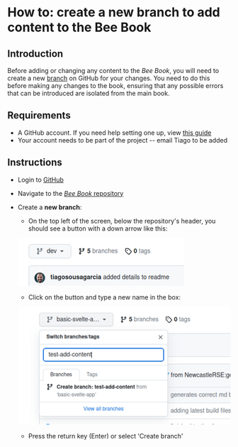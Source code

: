 # How to: create a new branch to add content to the Bee Book

## Introduction
Before adding or changing any content to the _Bee Book_, you will need to create a new [branch](/documentation/10_GitHub_Concepts/10_github_concepts.md#branches) on GitHub for your changes. You need to do this before making any changes to the book, ensuring that any possible errors that can be introduced are isolated from the main book.

## Requirements
- A GitHub account. If you need help setting one up, view [this guide](/documentation/register-github/README.md)
- Your account needs to be part of the project -- email Tiago to be added

## Instructions
- Login to [GitHub](https://github.com/)
- Navigate to the [_Bee Book_ repository](https://github.com/NewcastleRSE/beeing-human-web/)
- Create a **new branch**:

  - On the top left of the screen, below the repository's header, you should see a button with a down arrow like this:

  ![branch switch button](./img/add-section-content-1.png)

  - Click on the button and type a new name in the box:

  ![typing new branch name](./img/add-section-content-2.png)

  - Press the return key (Enter) or select 'Create branch'